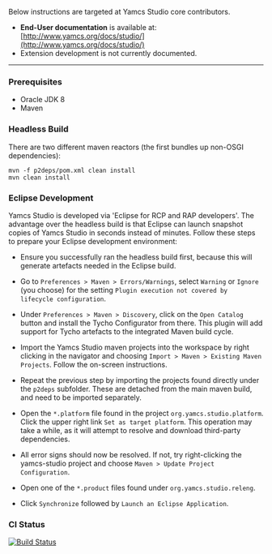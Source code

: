 Below instructions are targeted at Yamcs Studio core contributors.

* **End-User documentation** is available at: [http://www.yamcs.org/docs/studio/](http://www.yamcs.org/docs/studio/)
* Extension development is not currently documented.

---

### Prerequisites
* Oracle JDK 8
* Maven


### Headless Build

There are two different maven reactors (the first bundles up non-OSGI dependencies):

```
mvn -f p2deps/pom.xml clean install
mvn clean install
```

### Eclipse Development

Yamcs Studio is developed via 'Eclipse for RCP and RAP developers'. The advantage over the headless build is that Eclipse can launch snapshot copies of Yamcs Studio in seconds instead of minutes. Follow these steps to prepare your Eclipse development environment:

- Ensure you successfully ran the headless build first, because this will generate artefacts needed in the Eclipse build.

- Go to `Preferences > Maven > Errors/Warnings`, select `Warning` or `Ignore` (you choose) for the setting `Plugin execution not covered by lifecycle configuration`.

- Under `Preferences > Maven > Discovery`, click on the `Open Catalog` button and install the Tycho Configurator from there. This plugin will add support for Tycho artefacts to the integrated Maven build cycle.

- Import the Yamcs Studio maven projects into the workspace by right clicking in the navigator and choosing `Import > Maven > Existing Maven Projects`. Follow the on-screen instructions.

- Repeat the previous step by importing the projects found directly under the `p2deps` subfolder. These are detached from the main maven build, and need to be imported separately.

- Open the `*.platform` file found in the project `org.yamcs.studio.platform`. Click the upper right link `Set as target platform`. This operation may take a while, as it will attempt to resolve and download third-party dependencies.

- All error signs should now be resolved. If not, try right-clicking the yamcs-studio project and choose `Maven > Update Project Configuration`.

- Open one of the `*.product` files found under `org.yamcs.studio.releng`.

- Click `Synchronize` followed by `Launch an Eclipse Application`.


### CI Status

[![Build Status](https://travis-ci.org/yamcs/yamcs-studio.svg?branch=master)](https://travis-ci.org/yamcs/yamcs-studio)
